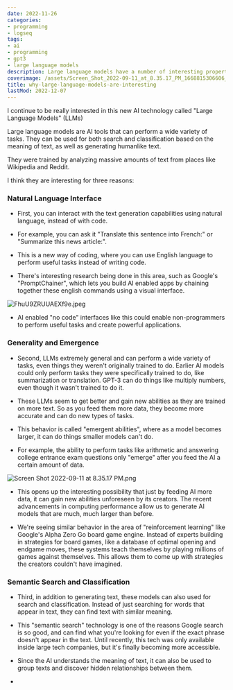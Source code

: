 ```yaml
---
date: 2022-11-26
categories:
- programming
- logseq
tags:
- ai
- programming
- gpt3
- large language models
description: Large language models have a number of interesting properties
coverimage: /assets/Screen_Shot_2022-09-11_at_8.35.17_PM_1668815306606_0.png
title: why-large-language-models-are-interesting
lastMod: 2022-12-07
---
```

I continue to be really interested in this new AI technology called "Large Language Models" (LLMs)

Large language models are AI tools that can perform a wide variety of tasks. They can be used for both search and classification based on the meaning of text, as well as generating humanlike text.

They were trained by analyzing massive amounts of text from places like Wikipedia and Reddit.

I think they are interesting for three reasons:

### Natural Language Interface

  + First, you can interact with the text generation capabilities using natural language, instead of with code.

  + For example, you can ask it "Translate this sentence into French:" or "Summarize this news article:".

  + This is a new way of coding, where you can use English language to perform useful tasks instead of writing code.

  + There's interesting research being done in this area, such as Google's "PromptChainer", which lets you build AI enabled apps by chaining together these english commands using a visual interface.

![FhuU9ZRUUAEXf9e.jpeg](/assets/fhuu9zruuaexf9e_1669150904874_0.jpeg)

  + AI enabled "no code" interfaces like this could enable non-programmers to perform useful tasks and create powerful applications.

### Generality and Emergence

  + Second, LLMs extremely general and can perform a wide variety of tasks, even things they weren't originally trained to do. Earlier AI models could only perform tasks they were specifically trained to do, like summarization or translation. GPT-3 can do things like multiply numbers, even though it wasn't trained to do it.

  + These LLMs seem to get better and gain new abilities as they are trained on more text. So as you feed them more data, they become more accurate and can do new types of tasks.

  + This behavior is called "emergent abilities", where as a model becomes larger, it can do things smaller models can't do.

  + For example, the ability to perform tasks like arithmetic and answering college entrance exam questions only "emerge" after you feed the AI a certain amount of data.

![Screen Shot 2022-09-11 at 8.35.17 PM.png](/assets/screen_shot_2022-09-11_at_8.35.17_pm_1668815306606_0.png)

  + This opens up the interesting possibility that just by feeding AI more data, it can gain new  abilities unforeseen by its creators. The recent advancements in computing performance allow us to generate AI models that are much, much larger than before.

  + We're seeing similar behavior in the area of "reinforcement learning" like Google's Alpha Zero Go board game engine. Instead of experts building in strategies for board games, like a database of optimal opening and endgame moves, these systems teach themselves by playing millions of games against themselves. This allows them to come up with strategies the creators couldn't have imagined.

### Semantic Search and Classification

  + Third, in addition to generating text, these models can also used for search and classification. Instead of just searching for words that appear in text, they can find text with similar meaning.

  + This "semantic search" technology is one of the reasons Google search is so good, and can find what you're looking for even if the exact phrase doesn't appear in the text. Until recently, this tech was only available inside large tech companies, but it's finally becoming more accessible.

  + Since the AI understands the meaning of text, it can also be used to group texts and discover hidden relationships between them.

  + 
